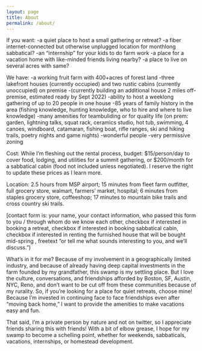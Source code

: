 ```yaml
---
layout: page
title: About
permalink: /about/
---
```


If you want:
-a quiet place to host a small gathering or retreat? 
-a fiber internet-connected but otherwise unplugged location for monthlong sabbatical? 
-an “internship” for your kids to do farm work 
-a place for a vacation home with like-minded friends living nearby? 
-a place to live on several acres with same?

We have:
-a working fruit farm with 400+acres of forest land 
-three lakefront houses (currently occupied) and two rustic cabins (currently unoccupied) on premise 
-(currently building an additional house 2 miles off-premise, estimated ready by Sept 2022)
-ability to host a weeklong gathering of up to 20 people in one house 
-85 years of family history in the area (fishing knowledge, hunting knowledge, who to hire and where to live knowledge) 
-many amenities for teambuliding or for quality life (on prem: garden, lightning talks, squat rack, ceramics studio, hot tub, swimming, 4 canoes, windboard, catamaran, fishing boat, rifle ranges, ski and hiking trails, poetry nights and game nights) 
-wonderful people 
-very permissive zoning 

Cost:
While I’m fleshing out the rental process, budget:
$15/person/day to cover food, lodging, and utilities for a summit gathering, 
or $200/month for a sabbatical cabin (food not included unless negotiated). 
I reserve the right to update these prices as I learn more. 

Location: 
2.5 hours from MSP airport; 
15 minutes from fleet farm outfitter, full grocery store, walmart, farmers’ market, hospital; 
6 minutes from staples grocery store, coffeeshop; 
17 minutes to mountain bike trails and cross country ski trails.

[contact form is: your name, your contact information, who passed this form to you / through whom do we know each other, checkbox if interested in booking a retreat, checkbox if interested in booking sabbatical cabin, checkbox if interested in renting the furnished house that will be bought mid-spring , freetext “or tell me what sounds interesting to you, and we’ll discuss.”)

What’s in it for me? 
Because of my involvement in a geographically limited industry, and because of already having deep capital investments in the farm founded by my grandfather, this swamp is my settling place. But I love the culture, conversations, and friendships afforded by Boston, SF, Austin, NYC, Reno, and don’t want to be cut off from these communities because of my rurality. So, if you’re looking for a place for quiet retreats, choose mine! Because I’m invested in continuing face to face friendships even after “moving back home,” I want to provide the amenities to make vacations easy and fun. 

That said, I’m a private person by nature and not on twitter, so I appreciate friends sharing this with friends! With a bit of elbow grease, I hope for my swamp to become a schelling point, whether for weekends, sabbaticals, vacations, internships, or homestead development. 
